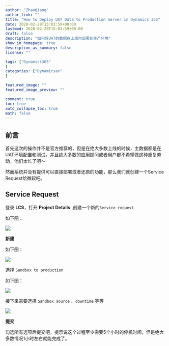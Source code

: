 ```yaml
---
author: "ZhaoQiang"
author_link: ""
title: "How to Deploy UAT Data to Production Server in Dynamics 365"
date: 2020-02-28T15:03:59+08:00
lastmod: 2020-02-28T15:03:59+08:00
draft: false
description: "如何将UAT的数据在上线时部署到生产环境"
show_in_homepage: true
description_as_summary: false
license: ""

tags: ["Dynamics365"
]
categories: ["Dynamicsax"
]

featured_image: ""
featured_image_preview: ""

comment: true
toc: true
auto_collapse_toc: true
math: false
---
```




## 前言

首先这次的操作并不是官方推荐的，但是在绝大多数上线的时候，主数据都是在UAT环境配置和测试，并且绝大多数的应用顾问或者用户都不希望做这种重复劳动，他们太忙了吧～

然而系统并没有提供可以直接部署或者还原的功能，那么我们就创建一个Service Request给微软吧。

## Service Request

登录 **LCS**，打开 **Project Details** ,创建一个新的`Service request` 

如下图：

![](http://nashome-image-bucket.oss-cn-shanghai.aliyuncs.com/Images/Dynamics365/deploydata/1.png)

**新建**

如下图：

![](http://nashome-image-bucket.oss-cn-shanghai.aliyuncs.com/Images/Dynamics365/deploydata/2.png)

选择 `Sandbox to production`

如下图：

![](http://nashome-image-bucket.oss-cn-shanghai.aliyuncs.com/Images/Dynamics365/deploydata/3.png)

接下来需要选择 `Sandbox source` 、`downtime` 等等

![](http://nashome-image-bucket.oss-cn-shanghai.aliyuncs.com/Images/Dynamics365/deploydata/4.png)



**提交**

勾选所有选项后提交吧，提示说这个过程至少需要5个小时的停机时间，但是绝大多数情况1小时左右就能完成了。